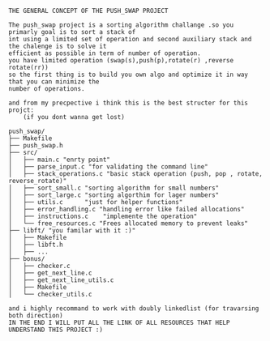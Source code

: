 
    THE GENERAL CONCEPT OF THE PUSH_SWAP PROJECT
 
    The push_swap project is a sorting algorithm challange .so you primarly goal is to sort a stack of
    int using a limited set of operation and second auxiliary stack and the chalenge is to solve it 
    efficient as possible in term of number of operation.
    you have limited operation (swap(s),push(p),rotate(r) ,reverse rotate(rr))
    so the first thing is to build you own algo and optimize it in way that you can minimize the 
    number of operations.

    and from my precpective i think this is the best structer for this projct:
        (if you dont wanna get lost)

    push_swap/
    ├── Makefile
    ├── push_swap.h
    ├── src/
    │   ├── main.c "enrty point"
    │   ├── parse_input.c "for validating the command line"
    │   ├── stack_operations.c "basic stack operation (push, pop , rotate, reverse_rotate)"
    │   ├── sort_small.c "sorting algorithm for small numbers"
    │   ├── sort_large.c "sorting algorthim for lager numbers"
    │   ├── utils.c      "just for helper functions"
    │   ├── error_handling.c "handling error like failed allocations"
    │   ├── instructions.c    "implemente the operation"
    │   └── free_resources.c "Frees allocated memory to prevent leaks"
    ├── libft/ "you familar with it :)"
    │   ├── Makefile 
    │   ├── libft.h
    │   ├── ...
    ├── bonus/
    │   ├── checker.c
    │   ├── get_next_line.c
    │   ├── get_next_line_utils.c
    │   ├── Makefile
    │   └── checker_utils.c

    and i highly recommand to work with doubly linkedlist (for travarsing both direction) 
    IN THE END I WILL PUT ALL THE LINK OF ALL RESOURCES THAT HELP UNDERSTAND THIS PROJECT :)  
